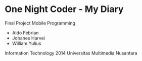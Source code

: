 # One Night Coder - My Diary

Final Project Mobile Programming

- Aldo Febrian
- Johanes Harvei
- William Yulius

Information Technology 2014
Universitas Multimedia Nusantara
